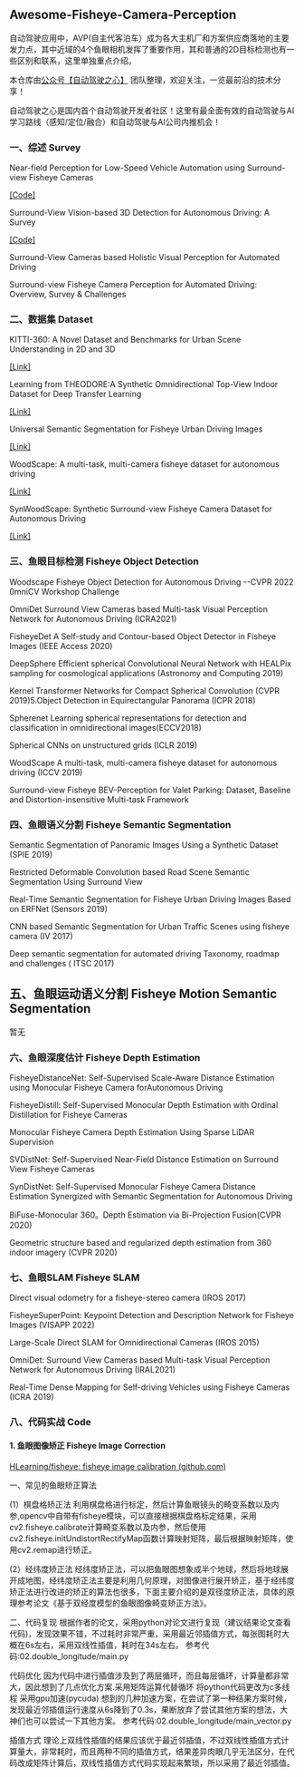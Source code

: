 ## Awesome-Fisheye-Camera-Perception



自动驾驶应用中，AVP(自主代客泊车）成为各大主机厂和方案供应商落地的主要发力点，其中近域的4个鱼眼相机发挥了重要作用，其和普通的2D目标检测也有一些区别和联系，这里单独重点介绍。



本仓库由[公众号【自动驾驶之心】](https://mp.weixin.qq.com/s?__biz=Mzg2NzUxNTU1OA==&mid=2247542481&idx=1&sn=c6d8609491a128233c3c3b91d68d22a6&chksm=ceb80b18f9cf820e789efd75947633aec9d2f1e8b58c29e5051c05a64b21ae63c244d54886a1&token=11182364&lang=zh_CN#rd) 团队整理，欢迎关注，一览最前沿的技术分享！

自动驾驶之心是国内首个自动驾驶开发者社区！这里有最全面有效的自动驾驶与AI学习路线（感知/定位/融合）和自动驾驶与AI公司内推机会！



### 一、综述 Survey

Near-field Perception for Low-Speed Vehicle Automation using Surround-view Fisheye Cameras

[[Code]](https://youtu.be/ae8bCOF77uY)

Surround-View Vision-based 3D Detection for Autonomous Driving: A Survey

[[Code]](https://github.com/ApoorvRoboticist/VisionBEVDetectionSurvey)

Surround-View Cameras based Holistic Visual Perception for Automated Driving

Surround-view Fisheye Camera Perception for Automated Driving: Overview, Survey & Challenges

### 二、数据集 Dataset

KITTI-360: A Novel Dataset and Benchmarks for Urban Scene Understanding in 2D and 3D

[[Link]](https://www.cvlibs.net/datasets/kitti-360)

Learning from THEODORE:A Synthetic Omnidirectional Top-View Indoor Dataset for Deep Transfer Learning

[[Link]](https://www.tu-chemnitz.de/etit/dst/forschung/comp_vision/datasets/theodore/)

Universal Semantic Segmentation for Fisheye Urban Driving Images

[[Link]](https://github.com/Yaozhuwa/FisheyeSeg)

WoodScape: A multi-task, multi-camera fisheye dataset for autonomous driving

[[Link]](https://github.com/valeoai/WoodScape)

SynWoodScape: Synthetic Surround-view Fisheye Camera Dataset for Autonomous Driving

[[Link]](https://woodscape.valeo.com/)

### 三、鱼眼目标检测 Fisheye Object Detection

Woodscape Fisheye Object Detection for Autonomous Driving --CVPR 2022 0mniCV Workshop Challenge

OmniDet Surround View Cameras based Multi-task Visual Perception Network for Autonomous Driving (ICRA2021)

FisheyeDet A Self-study and Contour-based Object Detector in Fisheye Images (IEEE Access 2020)

DeepSphere Efficient spherical Convolutional Neural Network with HEALPix sampling for cosmological applications (Astronomy and Computing 2019)

Kernel Transformer Networks for Compact Spherical Convolution (CVPR 2019)5.Object Detection in Equirectangular Panorama (ICPR 2018)

Spherenet Learning spherical representations for detection and classification in omnidirectional images(ECCV2018)

Spherical CNNs on unstructured grids (ICLR 2019)

WoodScape A multi-task, multi-camera fisheye dataset for autonomous driving (ICCV 2019)

Surround-view Fisheye BEV-Perception for Valet Parking: Dataset, Baseline and Distortion-insensitive Multi-task Framework

### 四、鱼眼语义分割 Fisheye Semantic Segmentation

Semantic Segmentation of Panoramic Images Using a Synthetic Dataset (SPIE 2019)

Restricted Deformable Convolution based Road Scene Semantic Segmentation Using Surround View

Real-Time Semantic Segmentation for Fisheye Urban Driving Images Based on ERFNet (Sensors 2019)

CNN based Semantic Segmentation for Urban Traffic Scenes using fisheye camera (IV 2017)

Deep semantic segmentation for automated driving Taxonomy, roadmap and challenges ( ITSC 2017)

## 五、鱼眼运动语义分割 Fisheye Motion Semantic Segmentation

暂无

### 六、鱼眼深度估计 Fisheye Depth Estimation

FisheyeDistanceNet: Self-Supervised Scale-Aware Distance Estimation using Monocular Fisheye Camera forAutonomous Driving

FisheyeDistill: Self-Supervised Monocular Depth Estimation with Ordinal Distillation for Fisheye Cameras

Monocular Fisheye Camera Depth Estimation Using Sparse LiDAR Supervision

SVDistNet: Self-Supervised Near-Field Distance Estimation on Surround View Fisheye Cameras

SynDistNet: Self-Supervised Monocular Fisheye Camera Distance Estimation Synergized with Semantic Segmentation for Autonomous Driving

BiFuse-Monocular 360。Depth Estimation via Bi-Projection Fusion(CVPR 2020)

Geometric structure based and regularized depth estimation from 360 indoor imagery (CVPR 2020)

### 七、鱼眼SLAM Fisheye SLAM

Direct visual odometry for a fisheye-stereo camera (IROS 2017)

FisheyeSuperPoint: Keypoint Detection and Description Network for Fisheye Images (VISAPP 2022)

Large-Scale Direct SLAM for Omnidirectional Cameras (IROS 2015)

OmniDet: Surround View Cameras based Multi-task Visual Perception Network for Autonomous Driving (IRAL2021)

Real-Time Dense Mapping for Self-driving Vehicles using Fisheye Cameras (ICRA 2019)

### 八、代码实战 Code

#### 1. 鱼眼图像矫正 Fisheye Image Correction

[HLearning/fisheye: fisheye image calibration (github.com)](https://github.com/HLearning/fisheye)

一、常见的鱼眼矫正算法

(1）棋盘格矫正法
利用棋盘格进行标定，然后计算鱼眼镜头的畸变系数以及内参,opencv中自带有fisheye模块，可以直接根据棋盘格标定结果，采用cv2.fisheye.calibrate计算畸变系数以及内参，然后使用cv2.fisheye.initUndistortRectifyMap函数计算映射矩阵，最后根据映射矩阵，使用cv2.remap进行矫正。

(2）经纬度矫正法
经纬度矫正法，可以把鱼眼图想象成半个地球，然后将地球展开成地图，经纬度矫正法主要是利用几何原理，对图像进行展开矫正，基于经纬度矫正法进行改进的矫正的算法也很多，下面主要介绍的是双径度矫正法，具体的原理参考论文《基于双经度模型的鱼眼图像畸变矫正方法》。

二、代码复现
根据作者的论文，采用python对论文进行复现（建议结果论文查看代码)，发现效果不错，不过耗时非常严重，采用最近邻插值方式，每张图耗时大概在6s左右，采用双线性插值，耗时在34s左右。
参考代码:02.double_longitude/main.py

代码优化
因为代码中进行插值涉及到了两层循环，而且每层循环，计算量都非常大，因此想到了几点优化方案.采用矩阵运算代替循环
将python代码更改为c多线程
采用gpu加速(pycuda)
想到的几种加速方案，在尝试了第一种结果方案时候，发现最近邻插值运行速度从6s降到了0.3s，果断放弃了尝试其他方案的想法，大神们也可以尝试一下其他方案。
参考代码:02.double_longitude/main_vector.py

插值方式
理论上双线性插值的结果应该优于最近邻插值，不过双线性插值方式计算量大，非常耗时，而且两种不同的插值方式，结果差异肉眼几乎无法区分，在代码改成矩阵计算后，双线性插值方式代码实现起来繁琐，所以采用了最近邻插值。



